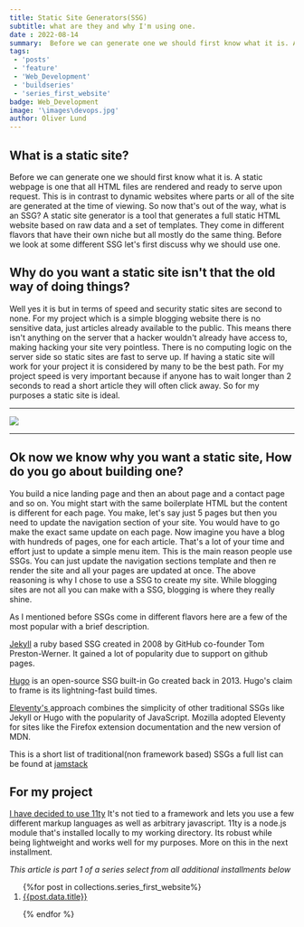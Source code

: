 ```yaml
---
title: Static Site Generators(SSG)
subtitle: what are they and why I'm using one.
date : 2022-08-14
summary:  Before we can generate one we should first know what it is. A static webpage is one that all HTML files are rendered and ready to serve upon request. This is in contrast to dynamic websites where parts or all of the site are generated at the time of viewing. So now that's out of the way, what is an SSG? A static site generator is a tool that generates a full static HTML website based on raw data and a set of templates. They come in different flavors that have their own niche but all mostly do the same thing. Before we look at some different SSG let's first discuss why we should use one.
tags: 
 - 'posts'
 - 'feature'
 - 'Web_Development'
 - 'buildseries'
 - 'series_first_website'
badge: Web_Development
image: '\images\devops.jpg'
author: Oliver Lund
---
```


## What is a static site?
 Before we can generate one we should first know what it is. A static webpage is one that all HTML files are rendered and ready to serve upon request. This is in contrast to dynamic websites where parts or all of the site are generated at the time of viewing. So now that's out of the way, what is an SSG? A static site generator is a tool that generates a full static HTML website based on raw data and a set of templates. They come in different flavors that have their own niche but all mostly do the same thing. Before we look at some different SSG let's first discuss why we should use one.

## Why do you want a static site isn't that the old way of doing things?
Well yes it is but in terms of speed and security static sites are second to none. 
For my project which is a simple blogging website there is no sensitive data, just articles already available to the public. This means there isn't anything on the server that a hacker wouldn't already have access to, making hacking your site very pointless. There is no computing logic on the server side so static sites are fast to serve up. If having a static site will work for your project it is considered by many to be the best path. For my project speed is very important because if anyone has to wait longer than 2 seconds to read a short article they will often click away. So for my purposes a static site is ideal. 

 ---
<img src="{{image}}" class="img-fluid">  

 ---

## Ok now we know why you want a static site, How do you go about building one?
 You build a nice landing page and then an about page and a contact page and so on. You might start with the same boilerplate HTML but the content is different for each page. You make, let's say just 5 pages but then you need to update the navigation section of your site. You would have to go make the exact same update on each page.  Now imagine you have a blog with hundreds of pages, one for each article. That's a lot of your time and effort just to update a simple menu item. This is the main reason people use SSGs. You can just update the navigation sections template and then re render the site and all your pages are updated at once. The above reasoning is why I chose to use a SSG to create my site. 
While blogging sites are not all you can make with a SSG, blogging is where they really shine.

As I mentioned before SSGs come in different flavors here are a few of the most popular with a brief description.

[Jekyll](https://jekyllrb.com/) a ruby based SSG created in 2008 by GitHub co-founder Tom Preston-Werner. It gained a lot of popularity due to support on github pages.


[Hugo](https://gohugo.io/) is an open-source SSG built-in Go created back in 2013. Hugo's claim to frame is its lightning-fast build times.


[Eleventy's ](https://www.11ty.dev/) approach combines the simplicity of other traditional SSGs like Jekyll or Hugo with the popularity of JavaScript. Mozilla adopted Eleventy for sites like the Firefox extension documentation and the new version of MDN.


This is a short list of traditional(non framework based) SSGs a full list can be found at [jamstack](https://jamstack.org/generators/)

## For my project 
[I have decided to use 11ty](https://dev.to/techthatconnect/11ty-my-ssg-of-choice-and-how-use-it-in-my-blog-2f43)
 It's not tied to a framework and lets you use a few different markup languages as well as arbitrary javascript. 11ty is a node.js module that's installed locally to my working directory. Its robust while being lightweight and works well for my purposes. More on this in the next installment.  
  

*This article is part 1 of a series*
*select from all additional installments below*
<ol>
{%for post in collections.series_first_website%}

<li>
<div class="card border d-inline m-2">
<a href="{{post.url}}" class="text-decoration-none">{{post.data.title}}</a>
</div>
</li>

{% endfor %}
</ol>
